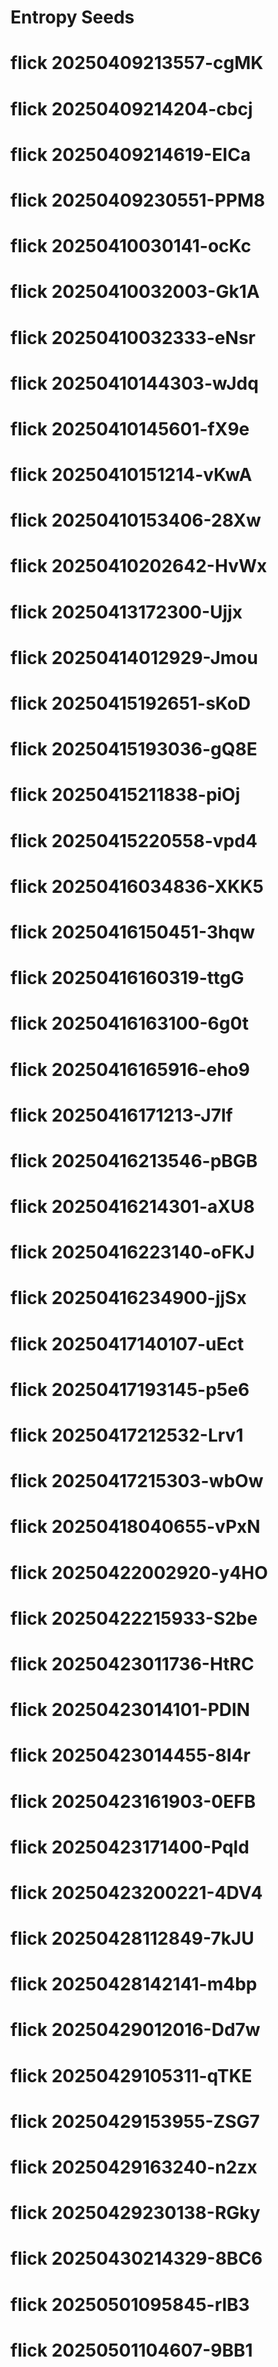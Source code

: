 # Entropy Seeds
# flick 20250409213557-cgMK
# flick 20250409214204-cbcj
# flick 20250409214619-EICa
# flick 20250409230551-PPM8
# flick 20250410030141-ocKc
# flick 20250410032003-Gk1A
# flick 20250410032333-eNsr
# flick 20250410144303-wJdq
# flick 20250410145601-fX9e
# flick 20250410151214-vKwA
# flick 20250410153406-28Xw
# flick 20250410202642-HvWx
# flick 20250413172300-Ujjx
# flick 20250414012929-Jmou
# flick 20250415192651-sKoD
# flick 20250415193036-gQ8E
# flick 20250415211838-piOj
# flick 20250415220558-vpd4
# flick 20250416034836-XKK5
# flick 20250416150451-3hqw
# flick 20250416160319-ttgG
# flick 20250416163100-6g0t
# flick 20250416165916-eho9
# flick 20250416171213-J7lf
# flick 20250416213546-pBGB
# flick 20250416214301-aXU8
# flick 20250416223140-oFKJ
# flick 20250416234900-jjSx
# flick 20250417140107-uEct
# flick 20250417193145-p5e6
# flick 20250417212532-Lrv1
# flick 20250417215303-wbOw
# flick 20250418040655-vPxN
# flick 20250422002920-y4HO
# flick 20250422215933-S2be
# flick 20250423011736-HtRC
# flick 20250423014101-PDlN
# flick 20250423014455-8I4r
# flick 20250423161903-0EFB
# flick 20250423171400-Pqld
# flick 20250423200221-4DV4
# flick 20250428112849-7kJU
# flick 20250428142141-m4bp
# flick 20250429012016-Dd7w
# flick 20250429105311-qTKE
# flick 20250429153955-ZSG7
# flick 20250429163240-n2zx
# flick 20250429230138-RGky
# flick 20250430214329-8BC6
# flick 20250501095845-rlB3
# flick 20250501104607-9BB1
